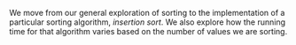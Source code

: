 We move from our general exploration of sorting to the implementation of
a particular sorting algorithm, *insertion sort*.  We also explore 
how the running time for that algorithm varies based on the number of
values we are sorting.
